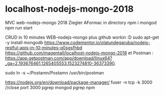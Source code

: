 # localhost-nodejs-mongo-2018
MVC web-nodejs-mongo 2018 Ziegler AFormac
in directory 
npm i
mongod
npm run start

CRUD in 10 minutes WEB-nodejs-mongo plus github workin :D
sudo apt-get -y install mongodb
https://www.codementor.io/olatundegaruba/nodejs-restful-apis-in-10-minutes-q0sgsfhbd
https://github.com/magentall/localhost-nodejs-mongo-2018
et Postman : https://app.getpostman.com/app/download/linux64?_ga=2.193676461.1265405553.1523274810-36373390.

sudo ln -s ~/Postamn/Postamn /usr/bin/postman

https://nodejs.org/en/download/package-manager/
fuser -n tcp -k 3000 //close port 3000
pgrep mongod
pgrep npm
